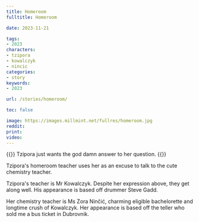 ```yaml
---
title: Homeroom
fulltitle: Homeroom

date: 2023-11-21

tags:
- 2023
characters:
- tzipora
- kowalczyk
- nincic
categories:
- story
keywords:
- 2023

url: /stories/homeroom/

toc: false

image: https://images.millmint.net/fullres/homeroom.jpg
reddit:
print:
video:
---
```

{{<note caption>}}
Tzipora just wants the god damn answer to her question.
{{</note>}}

Tzipora's homeroom teacher uses her as an excuse to talk to the cute chemistry teacher.

Tzipora's teacher is Mr Kowalczyk. Despite her expression above, they get along well. His appearance is based off drummer Steve Gadd.

Her chemistry teacher is Ms Zora Ninčić, charming eligible bachelorette and longtime crush of Kowalczyk. Her appearance is based off the teller who sold me a bus ticket in Dubrovnik.